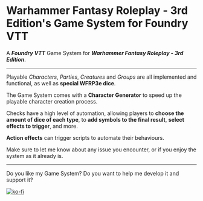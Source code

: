 # Warhammer Fantasy Roleplay - 3rd Edition's Game System for Foundry VTT

A **_Foundry VTT_** Game System for **_Warhammer Fantasy Roleplay - 3rd Edition_**.

---

Playable _Characters_, _Parties_, _Creatures_ and _Groups_ are all implemented and functional, as well as **special WFRP3e dice**.

The Game System comes with a __Character Generator__ to speed up the playable character creation process.

Checks have a high level of automation, allowing players to __choose the amount of dice of each type__, to __add symbols to the final result__, __select effects to trigger__, and more.

__Action effects__ can trigger scripts to automate their behaviours.

Make sure to let me know about any issue you encounter, or if you enjoy the system as it already is.

---

Do you like my Game System? Do you want to help me develop it and support it? 

[![ko-fi](https://ko-fi.com/img/githubbutton_sm.svg)](https://ko-fi.com/W7W11710SM)
